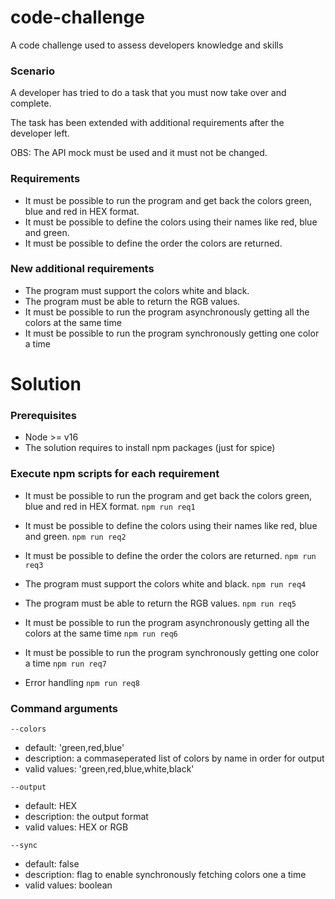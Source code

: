# code-challenge
A code challenge used to assess developers knowledge and skills

### Scenario
A developer has tried to do a task that you must now take over and complete.

The task has been extended with additional requirements after the developer left.

OBS: The API mock must be used and it must not be changed.

### Requirements
- It must be possible to run the program and get back the colors green, blue and red in HEX format.
- It must be possible to define the colors using their names like red, blue and green.
- It must be possible to define the order the colors are returned.

### New additional requirements
- The program must support the colors white and black.
- The program must be able to return the RGB values.
- It must be possible to run the program asynchronously getting all the colors at the same time
- It must be possible to run the program synchronously getting one color a time

# Solution

### Prerequisites
- Node >= v16
- The solution requires to install npm packages (just for spice)

### Execute npm scripts for each requirement
- It must be possible to run the program and get back the colors green, blue and red in HEX format.
`npm run req1`

- It must be possible to define the colors using their names like red, blue and green.
`npm run req2`

- It must be possible to define the order the colors are returned.
`npm run req3`

- The program must support the colors white and black.
`npm run req4`

- The program must be able to return the RGB values.
`npm run req5`

- It must be possible to run the program asynchronously getting all the colors at the same time
`npm run req6`

- It must be possible to run the program synchronously getting one color a time
`npm run req7`

- Error handling
`npm run req8`


### Command arguments

`--colors`
- default: 'green,red,blue'
- description: a commaseperated list of colors by name in order for output
- valid values: 'green,red,blue,white,black'

`--output`
- default: HEX
- description: the output format 
- valid values: HEX or RGB

`--sync`
- default: false
- description: flag to enable synchronously fetching colors one a time
- valid values: boolean